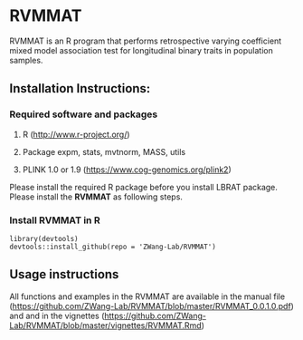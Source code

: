 # RVMMAT

RVMMAT is an R program that performs retrospective varying coefficient mixed model association test  for longitudinal binary traits in population samples. 


## Installation Instructions:

### Required software and packages
    
1. R (http://www.r-project.org/)
    
2. Package    expm, stats, mvtnorm, MASS, utils
    
3. PLINK 1.0 or 1.9 (https://www.cog-genomics.org/plink2)

Please install the required R package before you install LBRAT package. Please install the **RVMMAT** as following steps.

 

### Install RVMMAT in R
```
library(devtools)
devtools::install_github(repo = 'ZWang-Lab/RVMMAT')

```
## Usage instructions

All functions and examples in the RVMMAT are available in the manual file (https://github.com/ZWang-Lab/RVMMAT/blob/master/RVMMAT_0.0.1.0.pdf) and and in the vignettes (https://github.com/ZWang-Lab/RVMMAT/blob/master/vignettes/RVMMAT.Rmd)
